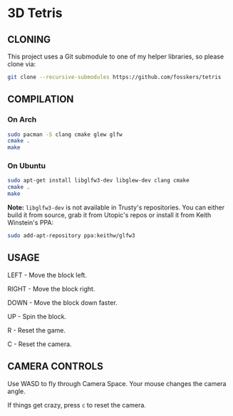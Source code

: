 # 3D Tetris

## CLONING

This project uses a Git submodule to one of my helper libraries, so please clone
via:

```bash
git clone --recursive-submodules https://github.com/fosskers/tetris
```

## COMPILATION

### On Arch

```bash
sudo pacman -S clang cmake glew glfw
cmake .
make
```

### On Ubuntu

```bash
sudo apt-get install libglfw3-dev libglew-dev clang cmake
cmake .
make
```

**Note:** `libglfw3-dev` is not available in Trusty's repositories. You can
either build it from source, grab it from Utopic's repos or install it from
Keith Winstein's PPA:

```bash
sudo add-apt-repository ppa:keithw/glfw3
```

## USAGE

LEFT  - Move the block left.

RIGHT - Move the block right.

DOWN  - Move the block down faster.

UP    - Spin the block.

R     - Reset the game.

C     - Reset the camera.

## CAMERA CONTROLS

Use WASD to fly through Camera Space. Your mouse changes the camera angle.

If things get crazy, press `c` to reset the camera.
